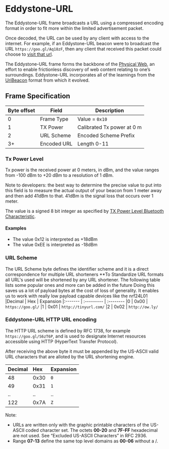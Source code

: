 # Eddystone-URL

The Eddystone-URL frame broadcasts a URL using a compressed encoding format in order to fit more within the limited advertisement packet.

Once decoded, the URL can be used by any client with access to the internet.  For example, if an Eddystone-URL beacon were to broadcast the URL `https://goo.gl/Aq18zF`, then any client that received this packet could choose to [visit that url](https://goo.gl/Aq18zF).

The Eddystone-URL frame forms the backbone of the [Physical Web](http://physical-web.org), an effort to enable frictionless discovery of web content relating to one’s surroundings. Eddystone-URL incorporates all of the learnings from the [UriBeacon](http://uribeacon.org) format from which it evolved.

## Frame Specification

Byte offset | Field | Description
------------|-------|------------
0 | Frame Type | Value = `0x10`
1 | TX Power | Calibrated Tx power at 0 m
2 | URL Scheme | Encoded Scheme Prefix
3+ | Encoded URL | Length 0-11

### Tx Power Level

Tx power is the received power at 0 meters, in dBm, and the value ranges from -100 dBm to +20 dBm to a resolution of 1 dBm.

Note to developers: the best way to determine the precise value to put into this field is to measure the actual output of your beacon from 1 meter away and then add 41dBm to that. 41dBm is the signal loss that occurs over 1 meter.

The value is a signed 8 bit integer as specified by
[TX Power Level Bluetooth Characteristic](https://developer.bluetooth.org/gatt/characteristics/Pages/CharacteristicViewer.aspx?u=org.bluetooth.characteristic.tx_power_level.xml).

#### Examples

* The value 0x12 is interpreted as +18dBm
* The value 0xEE is interpreted as -18dBm

### URL Scheme 

The URL Scheme byte defines the identifier scheme and it is a direct correspondence for multiple URL shorteners
**To Standardize URL formats all URL's used will be shortened by any URL shortener. The following table lists some popular ones and more can be added in the future
Doing this saves us a lot of payload bytes at the cost of loss of generality. It enables us to work with really low payload capable devices like the nrf24L01
|Decimal  | Hex        | Expansion
|:------- | :--------- | :--------
|0        | 0x00       | `https://goo.gl/`
|1        | 0x01       | `http://tinyurl.com/`
|2        | 0x02       | `http://ow.ly/`

### Eddystone-URL HTTP URL encoding

The HTTP URL scheme is defined by RFC 1738, for example
`https://goo.gl/S6zT6P`, and is used to designate Internet resources
accessible using HTTP (HyperText Transfer Protocol).

After receiving the above byte it must be appended by the US-ASCII valid URL characters that are alloted by the URL shortening engine.

|Decimal  | Hex        | Expansion
|:------- | :--------- | :--------
|48        | 0x30       | `0`
|49        | 0x31       | `1`
|..        | ..        | ..
|122      | 0x7A       | `Z`

Note: 
* URLs are written only with the graphic printable characters of the US-ASCII coded character set. The octets **00-20** and **7F-FF** hexadecimal are not used. See “Excluded US-ASCII Characters” in RFC 2936.
* Range **07-13** define the same top level domains as **00-06** without a /.


